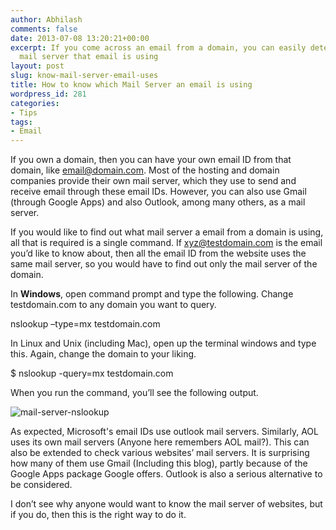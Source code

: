```yaml
---
author: Abhilash
comments: false
date: 2013-07-08 13:20:21+00:00
excerpt: If you come across an email from a domain, you can easily determine which
  mail server that email is using
layout: post
slug: know-mail-server-email-uses
title: How to know which Mail Server an email is using
wordpress_id: 281
categories:
- Tips
tags:
- Email
---
```


If you own a domain, then you can have your own email ID from that domain, like email@domain.com. Most of the hosting and domain companies provide their own mail server, which they use to send and receive email through these email IDs. However, you can also use Gmail (through Google Apps) and also Outlook, among many others, as a mail server.

If you would like to find out what mail server a email from a domain is using, all that is required is a single command. If xyz@testdomain.com is the email you’d like to know about, then all the email ID from the website uses the same mail server, so you would have to find out only the mail server of the domain.

In **Windows**, open command prompt and type the following. Change testdomain.com to any domain you want to query.

nslookup –type=mx testdomain.com

In Linux and Unix (including Mac), open up the terminal windows and type this. Again, change the domain to your liking.

$ nslookup -query=mx testdomain.com

When you run the command, you’ll see the following output.

![mail-server-nslookup](http://img.techcovered.org/tc/mail-server-nslookup.png)

As expected, Microsoft's email IDs use outlook mail servers. Similarly, AOL uses its own mail servers (Anyone here remembers AOL mail?). This can also be extended to check various websites’ mail servers. It is surprising how many of them use Gmail (Including this blog), partly because of the Google Apps package Google offers. Outlook is also a serious alternative to be considered.

I don’t see why anyone would want to know the mail server of websites, but if you do, then this is the right way to do it.
